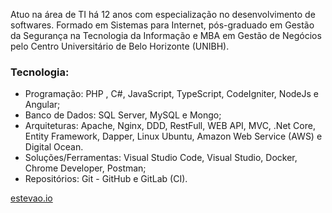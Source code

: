 Atuo na área de TI há 12 anos com especialização no desenvolvimento de softwares. Formado em Sistemas para Internet, pós-graduado em Gestão da Segurança na Tecnologia da Informação e MBA em Gestão de Negócios pelo Centro Universitário de Belo Horizonte (UNIBH).

### Tecnologia:
* Programação: PHP , C#, JavaScript, TypeScript, CodeIgniter, NodeJs e Angular;
* Banco de Dados: SQL Server, MySQL e Mongo;
* Arquiteturas: Apache, Nginx, DDD, RestFull, WEB API, MVC, .Net Core, Entity Framework, Dapper, Linux Ubuntu, Amazon Web Service (AWS) e Digital Ocean.
* Soluções/Ferramentas: Visual Studio Code, Visual Studio, Docker, Chrome Developer, Postman;
* Repositórios: Git - GitHub e GitLab (CI). 

[estevao.io](https://estevao.io)

